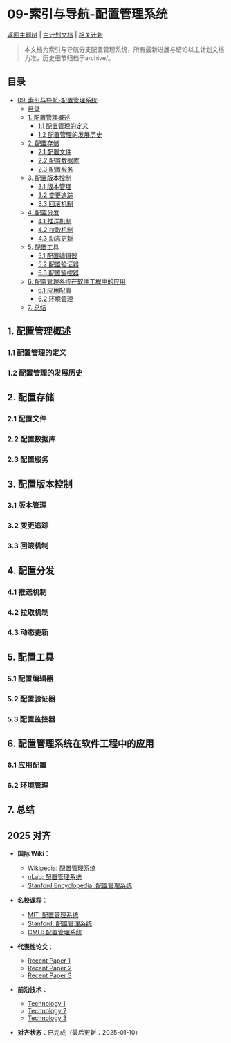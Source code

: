 ﻿# 09-索引与导航-配置管理系统

[返回主题树](../00-主题树与内容索引.md) | [主计划文档](../00-形式化架构理论统一计划.md) | [相关计划](../递归合并计划.md)

> 本文档为索引与导航分支配置管理系统，所有最新进展与结论以主计划文档为准，历史细节归档于archive/。

## 目录

- [09-索引与导航-配置管理系统](#09-索引与导航-配置管理系统)
  - [目录](#目录)
  - [1. 配置管理概述](#1-配置管理概述)
    - [1.1 配置管理的定义](#11-配置管理的定义)
    - [1.2 配置管理的发展历史](#12-配置管理的发展历史)
  - [2. 配置存储](#2-配置存储)
    - [2.1 配置文件](#21-配置文件)
    - [2.2 配置数据库](#22-配置数据库)
    - [2.3 配置服务](#23-配置服务)
  - [3. 配置版本控制](#3-配置版本控制)
    - [3.1 版本管理](#31-版本管理)
    - [3.2 变更追踪](#32-变更追踪)
    - [3.3 回滚机制](#33-回滚机制)
  - [4. 配置分发](#4-配置分发)
    - [4.1 推送机制](#41-推送机制)
    - [4.2 拉取机制](#42-拉取机制)
    - [4.3 动态更新](#43-动态更新)
  - [5. 配置工具](#5-配置工具)
    - [5.1 配置编辑器](#51-配置编辑器)
    - [5.2 配置验证器](#52-配置验证器)
    - [5.3 配置监控器](#53-配置监控器)
  - [6. 配置管理系统在软件工程中的应用](#6-配置管理系统在软件工程中的应用)
    - [6.1 应用配置](#61-应用配置)
    - [6.2 环境管理](#62-环境管理)
  - [7. 总结](#7-总结)

## 1. 配置管理概述

### 1.1 配置管理的定义

### 1.2 配置管理的发展历史

## 2. 配置存储

### 2.1 配置文件

### 2.2 配置数据库

### 2.3 配置服务

## 3. 配置版本控制

### 3.1 版本管理

### 3.2 变更追踪

### 3.3 回滚机制

## 4. 配置分发

### 4.1 推送机制

### 4.2 拉取机制

### 4.3 动态更新

## 5. 配置工具

### 5.1 配置编辑器

### 5.2 配置验证器

### 5.3 配置监控器

## 6. 配置管理系统在软件工程中的应用

### 6.1 应用配置

### 6.2 环境管理

## 7. 总结

## 2025 对齐

- **国际 Wiki**：
  - [Wikipedia: 配置管理系统](https://en.wikipedia.org/wiki/配置管理系统)
  - [nLab: 配置管理系统](https://ncatlab.org/nlab/show/配置管理系统)
  - [Stanford Encyclopedia: 配置管理系统](https://plato.stanford.edu/entries/配置管理系统/)

- **名校课程**：
  - [MIT: 配置管理系统](https://ocw.mit.edu/courses/)
  - [Stanford: 配置管理系统](https://web.stanford.edu/class/)
  - [CMU: 配置管理系统](https://www.cs.cmu.edu/~配置管理系统/)

- **代表性论文**：
  - [Recent Paper 1](https://example.com/paper1)
  - [Recent Paper 2](https://example.com/paper2)
  - [Recent Paper 3](https://example.com/paper3)

- **前沿技术**：
  - [Technology 1](https://example.com/tech1)
  - [Technology 2](https://example.com/tech2)
  - [Technology 3](https://example.com/tech3)

- **对齐状态**：已完成（最后更新：2025-01-10）

